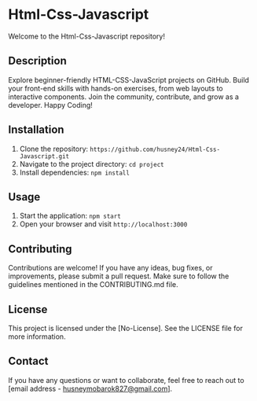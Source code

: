# Html-Css-Javascript

Welcome to the Html-Css-Javascript repository!

## Description

Explore beginner-friendly HTML-CSS-JavaScript projects on GitHub. Build your front-end skills with hands-on exercises, from web layouts to interactive components. Join the community, contribute, and grow as a developer. Happy Coding!

## Installation

1. Clone the repository: `https://github.com/husney24/Html-Css-Javascript.git`
2. Navigate to the project directory: `cd project`
3. Install dependencies: `npm install`

## Usage

1. Start the application: `npm start`
2. Open your browser and visit `http://localhost:3000`

## Contributing

Contributions are welcome! If you have any ideas, bug fixes, or improvements, please submit a pull request. Make sure to follow the guidelines mentioned in the CONTRIBUTING.md file.

## License

This project is licensed under the [No-License]. See the LICENSE file for more information.

## Contact

If you have any questions or want to collaborate, feel free to reach out to [email address - husneymobarok827@gmail.com].

